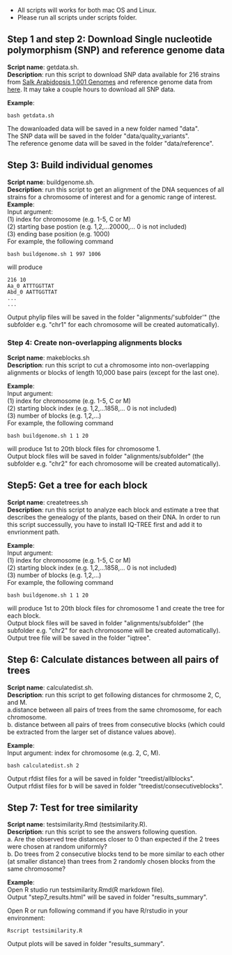 * All scripts will works for both mac OS and Linux.  
* Please run all scripts under scripts folder.  


## Step 1 and step 2: Download Single nucleotide polymorphism (SNP) and reference genome data  
**Script name**: getdata.sh.    
**Description**: run this script to download SNP data available for 216 strains from [Salk Arabidopsis 1,001 Genomes](http://signal.salk.edu/atg1001/download.php) and reference genome data from [here](ftp://ftp.arabidopsis.org/home/tair/Sequences/whole_chromosomes/). It may take a couple hours to download all SNP data.  

**Example**:  
```
bash getdata.sh
```
The dowanloaded data will be saved in a new folder named "data".  
The SNP data will be saved in the folder "data/quality_variants".  
The reference genome data will be saved in the folder "data/reference".  



## Step 3: Build individual genomes
**Script name**: buildgenome.sh.  
**Description**: run this script to get an alignment of the DNA sequences of all strains for a chromosome of interest and for a genomic range of interest.  
**Example**:  
Input argument:  
(1) index for chromosome (e.g. 1-5, C or M)  
(2) starting base postion (e.g. 1,2,...20000,... 0 is not included)  
(3) ending base position (e.g. 1000)  
For example, the following command
```
bash buildgenome.sh 1 997 1006
```
will produce
```
216 10
Aa_0 ATTTGGTTAT
Abd_0 AATTGGTTAT
...
...
```
Output phylip files will be saved in the folder "alignments/'subfolder'" (the subfolder e.g. "chr1" for each chromosome will be created automatically).



### Step 4: Create non-overlapping alignments blocks  
**Script name**: makeblocks.sh  
**Description**: run this script to cut a chromosome into non-overlapping alignments or blocks of length 10,000 base pairs (except for the last one). 

**Example**:  
Input argument:  
(1) index for chromosome (e.g. 1-5, C or M)  
(2) starting block index (e.g. 1,2,...1858,... 0 is not included)  
(3) number of blocks (e.g. 1,2,...)  
For example, the following command
```
bash buildgenome.sh 1 1 20
```
will produce 1st to 20th block files for chromosome 1.  
Output block files will be saved in folder "alignments/subfolder" (the subfolder e.g. "chr2" for each chromosome will be created automatically).



## Step5: Get a tree for each block  
**Script name**: createtrees.sh  
**Description**: run this script to analyze each block and estimate a tree that describes the genealogy of the plants, based on their DNA.  In order to run this script successully, you have to install IQ-TREE first and add it to envrionment path.

**Example**:  
Input argument:  
(1) index for chromosome (e.g. 1-5, C or M)  
(2) starting block index (e.g. 1,2,...1858,... 0 is not included)  
(3) number of blocks (e.g. 1,2,...)  
For example, the following command
```
bash buildgenome.sh 1 1 20
```
will produce 1st to 20th block files for chromosome 1 and create the tree for each block.   
Output block files will be saved in folder "alignments/subfolder" (the subfolder e.g. "chr2" for each chromosome will be created automatically).
Output tree file will be saved in the folder "iqtree".  




## Step 6: Calculate distances between all pairs of trees  
**Script name**: calculatedist.sh.  
**Description**: run this script to get following distances for chrmosome 2, C, and M.  
a.distance between all pairs of trees from the same chromosome, for each chromosome.  
b. distance between all pairs of trees from consecutive blocks (which could be extracted from the larger set of distance values above).  

**Example**:  
Input argument: index for chromosome (e.g. 2, C, M).
```
bash calculatedist.sh 2
```
Output rfdist files for a will be saved in folder "treedist/allblocks".   
Output rfdist files for b will be saved in folder "treedist/consecutiveblocks".  



## Step 7: Test for tree similarity  
**Script name**: testsimilarity.Rmd (testsimilarity.R).  
**Description**: run this script to see the answers following question.  
a. Are the observed tree distances closer to 0 than expected if the 2 trees were chosen at random uniformly?   
b. Do trees from 2 consecutive blocks tend to be more similar to each other (at smaller distance) than trees from 2 randomly chosen blocks from the same chromosome? 

**Example**:  
Open R studio run testsimilarity.Rmd(R markdown file).  
Output "step7_results.html" will be saved in folder "results_summary".  

Open R or run following command if you have R/rstudio in your environment:
```
Rscript testsimilarity.R
```
Output plots will be saved in folder "results_summary".